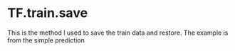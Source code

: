 # TF.train.save

This is the method I used to save the train data and restore.
The example is from the simple prediction
